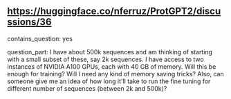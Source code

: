 ## https://huggingface.co/nferruz/ProtGPT2/discussions/36

contains_question: yes

question_part: I have about 500k sequences and am thinking of starting with a small subset of these, say 2k sequences. I have access to two instances of NVIDIA A100 GPUs, each with 40 GB of memory. Will this be enough for training? Will I need any kind of memory saving tricks? Also, can someone give me an idea of how long it'll take to run the fine tuning for different number of sequences (between 2k and 500k)?